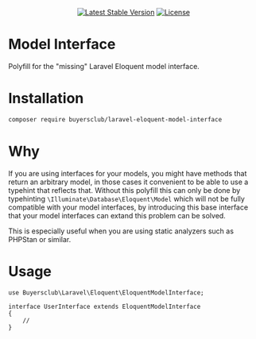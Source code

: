 <p align="center">
    <a href="https://packagist.org/packages/buyersclub/laravel-eloquent-model-interface"><img src="https://img.shields.io/packagist/v/buyersclub/laravel-eloquent-model-interface" alt="Latest Stable Version"></a>
    <a href="https://github.com/buyersclub/laravel-eloquent-model-interface/blob/master/LICENSE.md"><img src="https://img.shields.io/packagist/l/buyersclub/laravel-eloquent-model-interface" alt="License"></a>
</p>

# Model Interface

Polyfill for the \"missing\" Laravel Eloquent model interface.

# Installation

```bash
composer require buyersclub/laravel-eloquent-model-interface
```

# Why

If you are using interfaces for your models, you might have methods that return an arbitrary model,
in those cases it convenient to be able to use a typehint that reflects that.
Without this polyfill this can only be done by typehinting `\Illuminate\Database\Eloquent\Model` which
will not be fully compatible with your model interfaces, by introducing this base interface that your
model interfaces can extand this problem can be solved.

This is especially useful when you are using static analyzers such as PHPStan or similar.

# Usage

```
use Buyersclub\Laravel\Eloquent\EloquentModelInterface;

interface UserInterface extends EloquentModelInterface
{
    //
}
```
